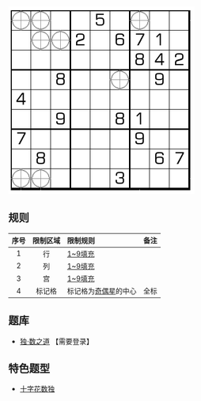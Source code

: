![](../../../../images/sudoku/奇偶星数独.png)

## 规则
| 序号 | 限制区域 | 限制规则 | 备注 |
| :---: | :---: | :--- | :---: |
| 1 | 行 | [1~9填充] | |
| 2 | 列 | [1~9填充] | |
| 3 | 宫 | [1~9填充] | |
| 4 | 标记格 | 标记格为[奇偶星]的中心 | 全标 |

## 题库
- [独·数之道](http://www.sudokufans.org.cn/lx/game.index.php?type=mine2) 【需要登录】

## 特色题型
- [十字花数独](十字花数独.md)

[1~9填充]: ../../../../rules.md#1~9填充
[奇偶星]: ../../../../rules.md#奇偶星